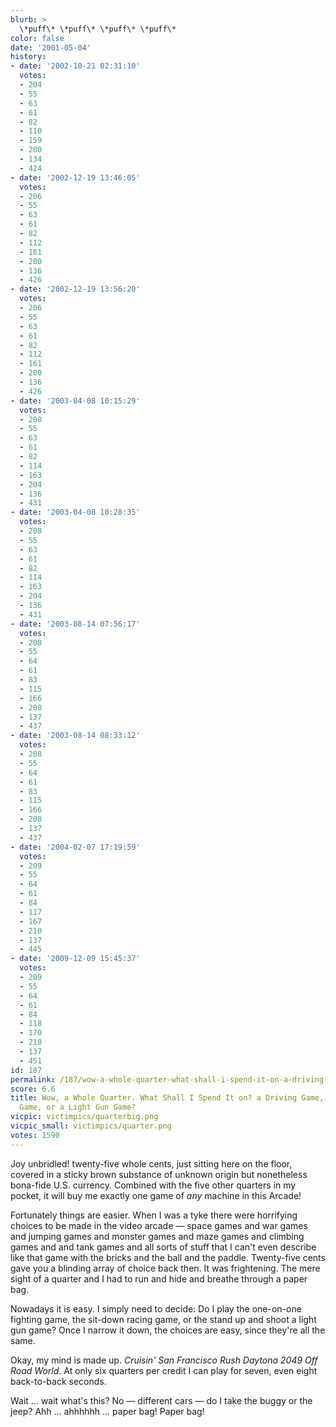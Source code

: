 ```yaml
---
blurb: >
  \*puff\* \*puff\* \*puff\* \*puff\*
color: false
date: '2001-05-04'
history:
- date: '2002-10-21 02:31:10'
  votes:
  - 204
  - 55
  - 63
  - 61
  - 82
  - 110
  - 159
  - 200
  - 134
  - 424
- date: '2002-12-19 13:46:05'
  votes:
  - 206
  - 55
  - 63
  - 61
  - 82
  - 112
  - 161
  - 200
  - 136
  - 426
- date: '2002-12-19 13:56:20'
  votes:
  - 206
  - 55
  - 63
  - 61
  - 82
  - 112
  - 161
  - 200
  - 136
  - 426
- date: '2003-04-08 10:15:29'
  votes:
  - 208
  - 55
  - 63
  - 61
  - 82
  - 114
  - 163
  - 204
  - 136
  - 431
- date: '2003-04-08 10:28:35'
  votes:
  - 208
  - 55
  - 63
  - 61
  - 82
  - 114
  - 163
  - 204
  - 136
  - 431
- date: '2003-08-14 07:56:17'
  votes:
  - 208
  - 55
  - 64
  - 61
  - 83
  - 115
  - 166
  - 208
  - 137
  - 437
- date: '2003-08-14 08:33:12'
  votes:
  - 208
  - 55
  - 64
  - 61
  - 83
  - 115
  - 166
  - 208
  - 137
  - 437
- date: '2004-02-07 17:19:59'
  votes:
  - 209
  - 55
  - 64
  - 61
  - 84
  - 117
  - 167
  - 210
  - 137
  - 445
- date: '2009-12-09 15:45:37'
  votes:
  - 209
  - 55
  - 64
  - 61
  - 84
  - 118
  - 170
  - 210
  - 137
  - 451
id: 187
permalink: /187/wow-a-whole-quarter-what-shall-i-spend-it-on-a-driving-game-a-fighting-game-or-a-light-gun-game/
score: 6.6
title: Wow, a Whole Quarter. What Shall I Spend It on? a Driving Game, a Fighting
  Game, or a Light Gun Game?
vicpic: victimpics/quarterbig.png
vicpic_small: victimpics/quarter.png
votes: 1590
---
```


Joy unbridled! twenty-five whole cents, just sitting here on the floor,
covered in a sticky brown substance of unknown origin but nonetheless
bona-fide U.S. currency. Combined with the five other quarters in my
pocket, it will buy me exactly one game of *any* machine in this Arcade!

Fortunately things are easier. When I was a tyke there were horrifying
choices to be made in the video arcade — space games and war games and
jumping games and monster games and maze games and climbing games and
and tank games and all sorts of stuff that I can't even describe like
that game with the bricks and the ball and the paddle. Twenty-five cents
gave you a blinding array of choice back then. It was frightening. The
mere sight of a quarter and I had to run and hide and breathe through a
paper bag.

Nowadays it is easy. I simply need to decide: Do I play the one-on-one
fighting game, the sit-down racing game, or the stand up and shoot a
light gun game? Once I narrow it down, the choices are easy, since
they're all the same.

Okay, my mind is made up. *Cruisin' San Francisco Rush Daytona 2049 Off
Road World*. At only six quarters per credit I can play for seven, even
eight back-to-back seconds.

Wait ... wait what's this? No — different cars — do I take the buggy
or the jeep? Ahh ... ahhhhhh ... paper bag! Paper bag!